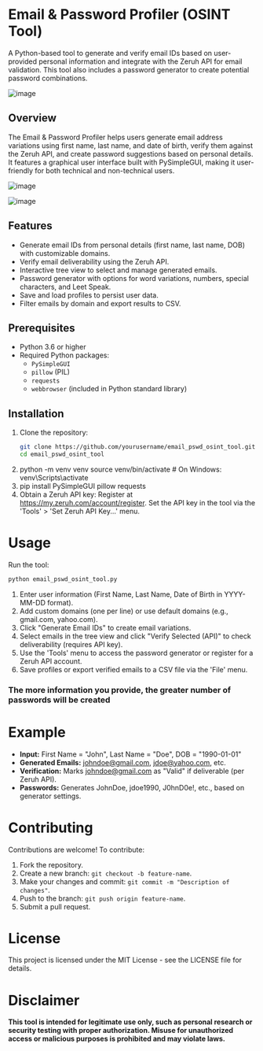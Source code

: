 # Email & Password Profiler (OSINT Tool)

A Python-based tool to generate and verify email IDs based on user-provided personal information and integrate with the Zeruh API for email validation. This tool also includes a password generator to create potential password combinations.

![image](https://github.com/user-attachments/assets/b0e5bb54-931e-4f31-a0bc-417d07cebb46)



## Overview

The Email & Password Profiler helps users generate email address variations using first name, last name, and date of birth, verify them against the Zeruh API, and create password suggestions based on personal details. It features a graphical user interface built with PySimpleGUI, making it user-friendly for both technical and non-technical users.

![image](https://github.com/user-attachments/assets/aacc400c-8e9b-4aaa-8b11-c5f5b2aa23ae)

![image](https://github.com/user-attachments/assets/54102ebb-5f35-4b77-97c3-7d5fc8d79f4f)


## Features

- Generate email IDs from personal details (first name, last name, DOB) with customizable domains.
- Verify email deliverability using the Zeruh API.
- Interactive tree view to select and manage generated emails.
- Password generator with options for word variations, numbers, special characters, and Leet Speak.
- Save and load profiles to persist user data.
- Filter emails by domain and export results to CSV.

## Prerequisites

- Python 3.6 or higher
- Required Python packages:
  - `PySimpleGUI`
  - `pillow` (PIL)
  - `requests`
  - `webbrowser` (included in Python standard library)

## Installation

1. Clone the repository:
   ```bash
   git clone https://github.com/yourusername/email_pswd_osint_tool.git
   cd email_pswd_osint_tool
2. python -m venv venv
source venv/bin/activate  # On Windows: venv\Scripts\activate
3. pip install PySimpleGUI pillow requests
4. Obtain a Zeruh API key:
Register at https://my.zeruh.com/account/register.
Set the API key in the tool via the 'Tools' > 'Set Zeruh API Key...' menu.

# Usage

Run the tool:
```bash
python email_pswd_osint_tool.py
```

1. Enter user information (First Name, Last Name, Date of Birth in YYYY-MM-DD format).
2. Add custom domains (one per line) or use default domains (e.g., gmail.com, yahoo.com).
3. Click "Generate Email IDs" to create email variations.
4. Select emails in the tree view and click "Verify Selected (API)" to check deliverability (requires API key).
5. Use the 'Tools' menu to access the password generator or register for a Zeruh API account.
6. Save profiles or export verified emails to a CSV file via the 'File' menu.

### The more information you provide, the greater number of passwords will be created 

# Example

- **Input:** First Name = "John", Last Name = "Doe", DOB = "1990-01-01"
- **Generated Emails:** johndoe@gmail.com, jdoe@yahoo.com, etc.
- **Verification:** Marks johndoe@gmail.com as "Valid" if deliverable (per Zeruh API).
- **Passwords:** Generates JohnDoe, jdoe1990, J0hnD0e!, etc., based on generator settings.

# Contributing

Contributions are welcome! To contribute:

1. Fork the repository.
2. Create a new branch: `git checkout -b feature-name`.
3. Make your changes and commit: `git commit -m "Description of changes"`.
4. Push to the branch: `git push origin feature-name`.
5. Submit a pull request.

# License

This project is licensed under the MIT License - see the LICENSE file for details.

# Disclaimer

<b>This tool is intended for legitimate use only, such as personal research or security testing with proper authorization. Misuse for unauthorized access or malicious purposes is prohibited and may violate laws.</b>
